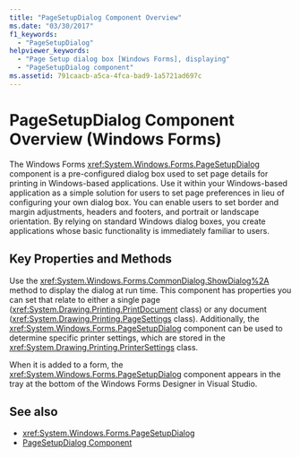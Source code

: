 ```yaml
---
title: "PageSetupDialog Component Overview"
ms.date: "03/30/2017"
f1_keywords:
  - "PageSetupDialog"
helpviewer_keywords:
  - "Page Setup dialog box [Windows Forms], displaying"
  - "PageSetupDialog component"
ms.assetid: 791caacb-a5ca-4fca-bad9-1a5721ad697c
---
```

# PageSetupDialog Component Overview (Windows Forms)

The Windows Forms <xref:System.Windows.Forms.PageSetupDialog> component is a pre-configured dialog box used to set page details for printing in Windows-based applications. Use it within your Windows-based application as a simple solution for users to set page preferences in lieu of configuring your own dialog box. You can enable users to set border and margin adjustments, headers and footers, and portrait or landscape orientation. By relying on standard Windows dialog boxes, you create applications whose basic functionality is immediately familiar to users.

## Key Properties and Methods

Use the <xref:System.Windows.Forms.CommonDialog.ShowDialog%2A> method to display the dialog at run time. This component has properties you can set that relate to either a single page (<xref:System.Drawing.Printing.PrintDocument> class) or any document (<xref:System.Drawing.Printing.PageSettings> class). Additionally, the <xref:System.Windows.Forms.PageSetupDialog> component can be used to determine specific printer settings, which are stored in the <xref:System.Drawing.Printing.PrinterSettings> class.

When it is added to a form, the <xref:System.Windows.Forms.PageSetupDialog> component appears in the tray at the bottom of the Windows Forms Designer in Visual Studio.

## See also

- <xref:System.Windows.Forms.PageSetupDialog>
- [PageSetupDialog Component](pagesetupdialog-component-windows-forms.md)
